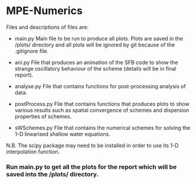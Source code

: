 # MPE-Numerics

Files and descriptions of files are: 

* main.py
Main file to be run to produce all plots. Plots are saved in the /plots/ directory and all plots will be ignored by git because of the .gitignore file.

* ani.py
File that produces an animation of the SFB code to show the strange oscillatory behaviour of the scheme (details will be in final report).

* analyse.py 
File that contains functions for post-processing analysis of data.

* postProcess.py
File that contains functions that produces plots to show various results such as spatial convergence of schemes and dispersion properties of schemes.

* sWSchemes.py
File that contains the numerical schemes for solving the 1-D linearised shallow water equations.

N.B. The scipy package may need to be installed in order to use its 1-D interpolation function.

 ### Run main.py to get all the plots for the report which will be saved into the /plots/ directory.
